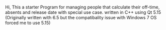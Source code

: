 Hi, This a starter Program for managing people that calculate their off-time, absents and release date with special use case.
written in C++ using Qt 5.15 (Originally written with 6.5 but the compatibality issue with Windows 7 OS forced me to use 5.15)
